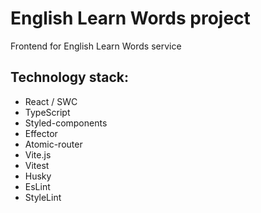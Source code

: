 # English Learn Words project
Frontend for English Learn Words service

## Technology stack:
- React / SWC
- TypeScript
- Styled-components
- Effector
- Atomic-router
- Vite.js
- Vitest
- Husky
- EsLint
- StyleLint


